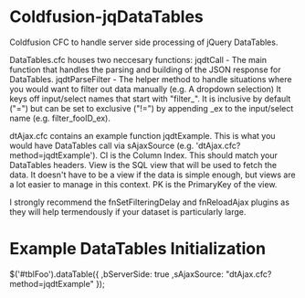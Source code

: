 Coldfusion-jqDataTables
=======================

Coldfusion CFC to handle server side processing of jQuery DataTables.

DataTables.cfc houses two neccesary functions:
  jqdtCall - The main function that handles the parsing and building of the JSON response for DataTables.
  jqdtParseFilter - The helper method to handle situations where you would want to filter out data manually (e.g. A dropdown selection) It keys off input/select names that start with "filter\_". It is inclusive by default ("=") but can be set to exclusive ("!=") by appending \_ex to the input/select name (e.g. filter\_fooID\_ex).
  
dtAjax.cfc contains an example function jqdtExample.
  This is what you would have DataTables call via sAjaxSource (e.g. 'dtAjax.cfc?method=jqdtExample').
    CI is the Column Index. This should match your DataTables headers.
    View is the SQL view that will be used to fetch the data. It doesn't have to be a view if the data is simple enough, but views are a lot easier to manage in this context.
    PK is the PrimaryKey of the view.
  
I strongly recommend the fnSetFilteringDelay and fnReloadAjax plugins as they will help termendously if your dataset is particularly large.
    
    
Example DataTables Initialization
=======================
$('#tblFoo').dataTable({
			,bServerSide: true
			,sAjaxSource: "dtAjax.cfc?method=jqdtExample"
});
